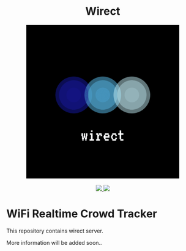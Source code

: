 <h1 align="center">Wirect</h1>

<p align="center">
  <img height="400px" src="logo.png">
</p>

<p align="center">
  <a href="https://travis-ci.org/cyucelen/wirect">
    <img src="https://travis-ci.org/cyucelen/wirect.svg?branch=master" />
  </a>
  <a href="https://codecov.io/gh/cyucelen/wirect">
    <img src="https://codecov.io/gh/cyucelen/wirect/branch/master/graph/badge.svg" />
  </a>
</p>

# WiFi Realtime Crowd Tracker

This repository contains wirect server.

More information will be added soon..

